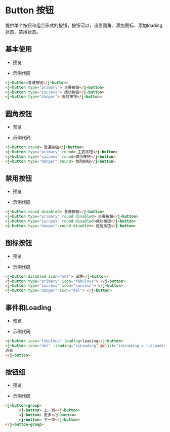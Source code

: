 # Button 按钮

提供单个按钮和组合形式的按钮，按钮可以，设置圆角、添加图标、添加loading状态、禁用状态。

## 基本使用

- 预览

<button-demos></button-demos>

- 示例代码

```html
<j-button>普通按钮</j-button>
<j-button type="primary"> 主要按钮</j-button>
<j-button type="success"> 成功按钮</j-button>
<j-button type="danger"> 危险按钮</j-button>
```

## 圆角按钮

- 预览

<button-demos1></button-demos1>

- 示例代码

```html
<j-button round> 普通按钮</j-button>
<j-button type="primary" round> 主要按钮</j-button>
<j-button type="success" round>成功按钮</j-button>
<j-button type="danger" round> 危险按钮</j-button>

```
## 禁用按钮

- 预览

<button-demos2></button-demos2>

- 示例代码

```html
<j-button round disabled> 普通按钮</j-button>
<j-button type="primary" round disabled> 主要按钮</j-button>
<j-button type="success" round disabled>成功按钮</j-button>
<j-button type="danger" round disabled> 危险按钮</j-button>
```


## 图标按钮

- 预览
  
<button-icon-demos></button-icon-demos>

- 示例代码

```html
<j-button disabled icon="set"> 设置</j-button>
<j-button type="primary" icon="fabulous"> </j-button>
<j-button type="success" icon="success"> </j-button>
<j-button type="danger" icon="del"> </j-button>
```
## 事件和Loading

- 预览
  
<button-loading-demo></button-loading-demo>

- 示例代码

```html
<j-button icon="fabulous" loading>loading</j-button>
<j-button icon="del" :loading="isLoading" @click="isLoading = !isLoading">
点击
</j-button>
```
## 按钮组

- 预览
  
<button-group-demo></button-group-demo>

- 示例代码

```html
<j-button-group>
      <j-button> 上一页</j-button>
      <j-button> 更多</j-button>
      <j-button> 下一页</j-button>
</j-button-group>
```